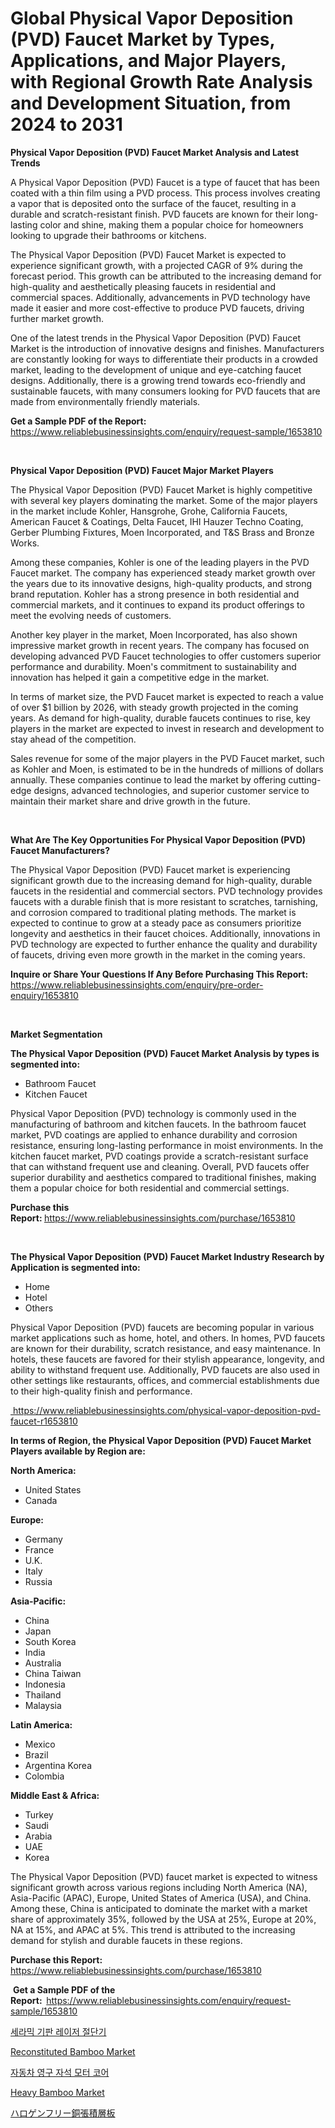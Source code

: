 <p><h1>Global Physical Vapor Deposition (PVD) Faucet Market by Types, Applications, and Major Players, with Regional Growth Rate Analysis and Development Situation, from 2024 to 2031</h1></p><p><strong>Physical Vapor Deposition (PVD) Faucet Market Analysis and Latest Trends</strong></p>
<p><p>A Physical Vapor Deposition (PVD) Faucet is a type of faucet that has been coated with a thin film using a PVD process. This process involves creating a vapor that is deposited onto the surface of the faucet, resulting in a durable and scratch-resistant finish. PVD faucets are known for their long-lasting color and shine, making them a popular choice for homeowners looking to upgrade their bathrooms or kitchens.</p><p>The Physical Vapor Deposition (PVD) Faucet Market is expected to experience significant growth, with a projected CAGR of 9% during the forecast period. This growth can be attributed to the increasing demand for high-quality and aesthetically pleasing faucets in residential and commercial spaces. Additionally, advancements in PVD technology have made it easier and more cost-effective to produce PVD faucets, driving further market growth.</p><p>One of the latest trends in the Physical Vapor Deposition (PVD) Faucet Market is the introduction of innovative designs and finishes. Manufacturers are constantly looking for ways to differentiate their products in a crowded market, leading to the development of unique and eye-catching faucet designs. Additionally, there is a growing trend towards eco-friendly and sustainable faucets, with many consumers looking for PVD faucets that are made from environmentally friendly materials.</p></p>
<p><strong>Get a Sample PDF of the Report:&nbsp;</strong> <a href="https://www.reliablebusinessinsights.com/enquiry/request-sample/1653810">https://www.reliablebusinessinsights.com/enquiry/request-sample/1653810</a></p>
<p>&nbsp;</p>
<p><strong>Physical Vapor Deposition (PVD) Faucet Major Market Players</strong></p>
<p><p>The Physical Vapor Deposition (PVD) Faucet Market is highly competitive with several key players dominating the market. Some of the major players in the market include Kohler, Hansgrohe, Grohe, California Faucets, American Faucet & Coatings, Delta Faucet, IHI Hauzer Techno Coating, Gerber Plumbing Fixtures, Moen Incorporated, and T&S Brass and Bronze Works.</p><p>Among these companies, Kohler is one of the leading players in the PVD Faucet market. The company has experienced steady market growth over the years due to its innovative designs, high-quality products, and strong brand reputation. Kohler has a strong presence in both residential and commercial markets, and it continues to expand its product offerings to meet the evolving needs of customers.</p><p>Another key player in the market, Moen Incorporated, has also shown impressive market growth in recent years. The company has focused on developing advanced PVD Faucet technologies to offer customers superior performance and durability. Moen's commitment to sustainability and innovation has helped it gain a competitive edge in the market.</p><p>In terms of market size, the PVD Faucet market is expected to reach a value of over $1 billion by 2026, with steady growth projected in the coming years. As demand for high-quality, durable faucets continues to rise, key players in the market are expected to invest in research and development to stay ahead of the competition.</p><p>Sales revenue for some of the major players in the PVD Faucet market, such as Kohler and Moen, is estimated to be in the hundreds of millions of dollars annually. These companies continue to lead the market by offering cutting-edge designs, advanced technologies, and superior customer service to maintain their market share and drive growth in the future.</p></p>
<p>&nbsp;</p>
<p><strong>What Are The Key Opportunities For Physical Vapor Deposition (PVD) Faucet Manufacturers?</strong></p>
<p><p>The Physical Vapor Deposition (PVD) Faucet market is experiencing significant growth due to the increasing demand for high-quality, durable faucets in the residential and commercial sectors. PVD technology provides faucets with a durable finish that is more resistant to scratches, tarnishing, and corrosion compared to traditional plating methods. The market is expected to continue to grow at a steady pace as consumers prioritize longevity and aesthetics in their faucet choices. Additionally, innovations in PVD technology are expected to further enhance the quality and durability of faucets, driving even more growth in the market in the coming years.</p></p>
<p><strong>Inquire or Share Your Questions If Any Before Purchasing This Report:</strong> <a href="https://www.reliablebusinessinsights.com/enquiry/pre-order-enquiry/1653810">https://www.reliablebusinessinsights.com/enquiry/pre-order-enquiry/1653810</a></p>
<p>&nbsp;</p>
<p><strong>Market Segmentation</strong></p>
<p><strong>The Physical Vapor Deposition (PVD) Faucet Market Analysis by types is segmented into:</strong></p>
<p><ul><li>Bathroom Faucet</li><li>Kitchen Faucet</li></ul></p>
<p><p>Physical Vapor Deposition (PVD) technology is commonly used in the manufacturing of bathroom and kitchen faucets. In the bathroom faucet market, PVD coatings are applied to enhance durability and corrosion resistance, ensuring long-lasting performance in moist environments. In the kitchen faucet market, PVD coatings provide a scratch-resistant surface that can withstand frequent use and cleaning. Overall, PVD faucets offer superior durability and aesthetics compared to traditional finishes, making them a popular choice for both residential and commercial settings.</p></p>
<p><strong>Purchase this Report:&nbsp;</strong><a href="https://www.reliablebusinessinsights.com/purchase/1653810">https://www.reliablebusinessinsights.com/purchase/1653810</a></p>
<p>&nbsp;</p>
<p><strong>The Physical Vapor Deposition (PVD) Faucet Market Industry Research by Application is segmented into:</strong></p>
<p><ul><li>Home</li><li>Hotel</li><li>Others</li></ul></p>
<p><p>Physical Vapor Deposition (PVD) faucets are becoming popular in various market applications such as home, hotel, and others. In homes, PVD faucets are known for their durability, scratch resistance, and easy maintenance. In hotels, these faucets are favored for their stylish appearance, longevity, and ability to withstand frequent use. Additionally, PVD faucets are also used in other settings like restaurants, offices, and commercial establishments due to their high-quality finish and performance.</p></p>
<p><a href="https://www.reliablebusinessinsights.com/physical-vapor-deposition-pvd-faucet-r1653810">&nbsp;https://www.reliablebusinessinsights.com/physical-vapor-deposition-pvd-faucet-r1653810</a></p>
<p><strong>In terms of Region, the Physical Vapor Deposition (PVD) Faucet Market Players available by Region are:</strong></p>
<p>
    <p> <strong> North America: </strong>
        <ul>
            <li>United States</li>
            <li>Canada</li>
        </ul>
        </p> 
    <p> <strong> Europe: </strong>
        <ul>
            <li>Germany</li>
            <li>France</li>
            <li>U.K.</li>
            <li>Italy</li>
            <li>Russia</li>
        </ul>
        </p> 
    <p> <strong> Asia-Pacific: </strong>
        <ul>
            <li>China</li>
            <li>Japan</li>
            <li>South Korea</li>
            <li>India</li>
            <li>Australia</li>
            <li>China Taiwan</li>
            <li>Indonesia</li>
            <li>Thailand</li>
            <li>Malaysia</li>
        </ul>
        </p> 
    <p> <strong> Latin America: </strong>
        <ul>
            <li>Mexico</li>
            <li>Brazil</li>
            <li>Argentina Korea</li>
            <li>Colombia</li>
        </ul>
        </p> 
    <p> <strong> Middle East & Africa: </strong>
        <ul>
            <li>Turkey</li>
            <li>Saudi</li>
            <li>Arabia</li>
            <li>UAE</li>
            <li>Korea</li>
        </ul>
    </p>
    </p>
<p><p>The Physical Vapor Deposition (PVD) faucet market is expected to witness significant growth across various regions including North America (NA), Asia-Pacific (APAC), Europe, United States of America (USA), and China. Among these, China is anticipated to dominate the market with a market share of approximately 35%, followed by the USA at 25%, Europe at 20%, NA at 15%, and APAC at 5%. This trend is attributed to the increasing demand for stylish and durable faucets in these regions.</p></p>
<p><strong>Purchase this Report: </strong><a href="https://www.reliablebusinessinsights.com/purchase/1653810">https://www.reliablebusinessinsights.com/purchase/1653810</a></p>
<p>&nbsp;<strong>Get a Sample PDF of the Report:&nbsp;&nbsp;</strong><a href="https://www.reliablebusinessinsights.com/enquiry/request-sample/1653810">https://www.reliablebusinessinsights.com/enquiry/request-sample/1653810</a></p>
<p><strong></strong></p>
<p><p><a href="https://github.com/PercyHagernes9778/Market-Research-Report-List-2/blob/main/3280031152980.md">세라믹 기판 레이저 절단기</a></p><p><a href="https://github.com/mdmisese/Market-Research-Report-List-1/blob/main/reconstituted-bamboo-market.md">Reconstituted Bamboo Market</a></p><p><a href="https://github.com/rsg307664904/Market-Research-Report-List-2/blob/main/1031623152979.md">자동차 영구 자석 모터 코어</a></p><p><a href="https://github.com/wybrqqeb6/Market-Research-Report-List-1/blob/main/heavy-bamboo-market.md">Heavy Bamboo Market</a></p><p><a href="https://github.com/LizaHeller2023/Market-Research-Report-List-1/blob/main/8867518144989.md">ハロゲンフリー銅張積層板</a></p></p>